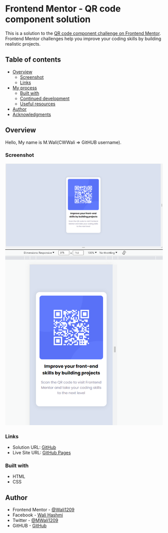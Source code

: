 # Frontend Mentor - QR code component solution

This is a solution to the [QR code component challenge on Frontend Mentor](https://www.frontendmentor.io/challenges/qr-code-component-iux_sIO_H). Frontend Mentor challenges help you improve your coding skills by building realistic projects.

## Table of contents

- [Overview](#overview)
  - [Screenshot](#screenshot)
  - [Links](#links)
- [My process](#my-process)
  - [Built with](#built-with)
  - [Continued development](#continued-development)
  - [Useful resources](#useful-resources)
- [Author](#author)
- [Acknowledgments](#acknowledgments)

## Overview

Hello, My name is M.Wali(CWWali => GitHUB username).

### Screenshot

![Desktop](/design/output/1440px-desktop.PNG)
![Mobile](/design/output/375px-mobile.PNG)

### Links

- Solution URL: [GitHub](https://github.com/CWWali/qr-code-component-main)
- Live Site URL: [GitHub Pages](https://cwwali.github.io/qr-code-component-main/)

### Built with

- HTML
- CSS

## Author

- Frontend Mentor - [@Wali1209](https://www.frontendmentor.io/profile/CWWali)
- Facebook - [Wali Hashmi](https://www.facebook.com/mdwali.hashmi.1/)
- Twitter - [@MWali1209](https://twitter.com/MWali1209)
- GitHUB - [GitHub](https://github.com/CWWali)
